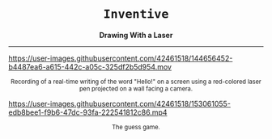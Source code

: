 <div align="center">

  <h1><code>Inventive</code></h1>

  <p>
    <strong>Drawing With a Laser</strong>
  </p>
  
</div>

***


https://user-images.githubusercontent.com/42461518/144656452-b4487ea6-a615-442c-a05c-325df2b5d954.mov

<p align="center" text-align="center">
  <sub>
    Recording of a real-time writing of the word "Hello!" on a screen using a red-colored laser pen projected on a wall facing a camera.
  </sub>
<br /> </p>





https://user-images.githubusercontent.com/42461518/153061055-edb8bee1-f9b6-47dc-93fa-222541812c86.mp4

<p align="center" text-align="center">
  <sub>
    The guess game.
  </sub>
<br /> </p>
